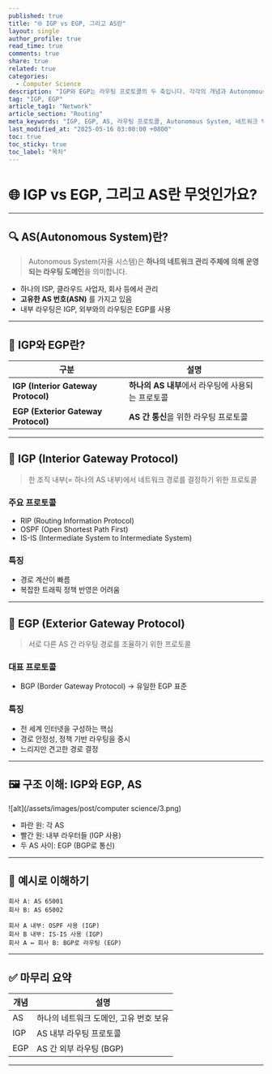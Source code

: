```yaml
---
published: true
title: "🌐 IGP vs EGP, 그리고 AS란"
layout: single
author_profile: true
read_time: true
comments: true
share: true
related: true
categories:
  - Computer Science
description: "IGP와 EGP는 라우팅 프로토콜의 두 축입니다. 각각의 개념과 Autonomous System(AS)의 역할을 이미지와 함께 정리해봅니다."
tag: "IGP, EGP"
article_tag1: "Network"
article_section: "Routing"
meta_keywords: "IGP, EGP, AS, 라우팅 프로토콜, Autonomous System, 네트워크 백엔드"
last_modified_at: "2025-05-16 03:00:00 +0800"
toc: true
toc_sticky: true
toc_label: "목차"
---
```


# 🌐 IGP vs EGP, 그리고 AS란 무엇인가요?

---

## 🔍 AS(Autonomous System)란?

> Autonomous System(자율 시스템)은 **하나의 네트워크 관리 주체에 의해 운영되는 라우팅 도메인**을 의미합니다.

- 하나의 ISP, 클라우드 사업자, 회사 등에서 관리
- **고유한 AS 번호(ASN)** 를 가지고 있음
- 내부 라우팅은 IGP, 외부와의 라우팅은 EGP를 사용

---

## 🧭 IGP와 EGP란?

| 구분 | 설명 |
|------|------|
| **IGP (Interior Gateway Protocol)** | **하나의 AS 내부**에서 라우팅에 사용되는 프로토콜 |
| **EGP (Exterior Gateway Protocol)** | **AS 간 통신**을 위한 라우팅 프로토콜 |

---

## 🧱 IGP (Interior Gateway Protocol)

> 한 조직 내부(= 하나의 AS 내부)에서 네트워크 경로를 결정하기 위한 프로토콜

### 주요 프로토콜
- RIP (Routing Information Protocol)
- OSPF (Open Shortest Path First)
- IS-IS (Intermediate System to Intermediate System)

### 특징
- 경로 계산이 빠름
- 복잡한 트래픽 정책 반영은 어려움

---

## 🚀 EGP (Exterior Gateway Protocol)

> 서로 다른 AS 간 라우팅 경로를 조율하기 위한 프로토콜

### 대표 프로토콜
- BGP (Border Gateway Protocol) → 유일한 EGP 표준

### 특징
- 전 세계 인터넷을 구성하는 핵심
- 경로 안정성, 정책 기반 라우팅을 중시
- 느리지만 견고한 경로 결정

---

## 🖼 구조 이해: IGP와 EGP, AS

![alt](/assets/images/post/computer science/3.png)

- 파란 원: 각 AS
- 빨간 원: 내부 라우터들 (IGP 사용)
- 두 AS 사이: EGP (BGP로 통신)

---

## 📌 예시로 이해하기

```text
회사 A: AS 65001
회사 B: AS 65002

회사 A 내부: OSPF 사용 (IGP)
회사 B 내부: IS-IS 사용 (IGP)
회사 A ↔ 회사 B: BGP로 라우팅 (EGP)
```

---

## ✅ 마무리 요약

| 개념 | 설명 |
|------|------|
| AS | 하나의 네트워크 도메인, 고유 번호 보유 |
| IGP | AS 내부 라우팅 프로토콜 |
| EGP | AS 간 외부 라우팅 (BGP) |

---
